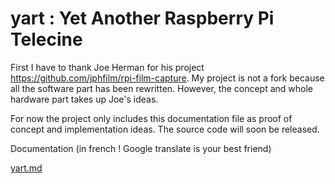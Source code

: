 # yart : Yet Another Raspberry Pi Telecine

First I have to thank Joe Herman for his project https://github.com/jphfilm/rpi-film-capture. My project is not a fork because all the software part has been rewritten. However, the concept and whole hardware part takes up Joe's ideas.

For now the project only includes this documentation file as proof of concept and implementation ideas. The source code will soon be released.

Documentation (in french ! Google translate is your best friend)

[yart.md]()

